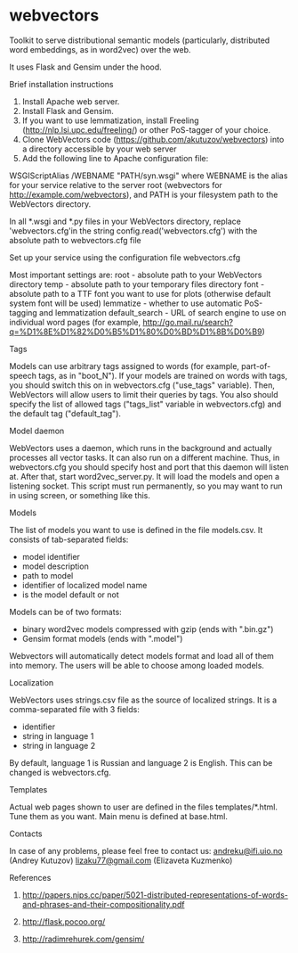 # webvectors
Toolkit to serve distributional semantic models (particularly, distributed word embeddings, as in word2vec) over the web.

It uses Flask and Gensim under the hood.

Brief installation instructions

1. Install Apache web server.
2. Install Flask and Gensim.
3. If you want to use lemmatization, install Freeling (http://nlp.lsi.upc.edu/freeling/) or other PoS-tagger of your choice.
4. Clone WebVectors code (https://github.com/akutuzov/webvectors) into a directory accessible by your web server
5. Add the following line to Apache configuration file:

WSGIScriptAlias /WEBNAME "PATH/syn.wsgi"
where WEBNAME is the alias for your service relative to the server root (webvectors for http://example.com/webvectors), and PATH is your filesystem path to the WebVectors directory.

In all *.wsgi and *.py files in your WebVectors directory, replace 'webvectors.cfg'in the string
config.read('webvectors.cfg')
with the absolute path to webvectors.cfg file

Set up your service using the configuration file webvectors.cfg

Most important settings are:
root - absolute path to your WebVectors directory
temp - absolute path to your temporary files directory
font - absolute path to a TTF font you want to use for plots (otherwise default system font will be used)
lemmatize - whether to use automatic PoS-tagging and lemmatization
default_search - URL of search engine to use on individual word pages (for example, http://go.mail.ru/search?q=%D1%8E%D1%82%D0%B5%D1%80%D0%BD%D1%8B%D0%B9)

Tags

Models can use arbitrary tags assigned to words (for example, part-of-speech tags, as in "boot_N"). If your models are trained on words with tags, you should switch this on in webvectors.cfg ("use_tags" variable).
Then, WebVectors will allow users to limit their queries by tags. You also should specify the list of allowed tags ("tags_list" variable in webvectors.cfg) and the default tag ("default_tag").

Model daemon

WebVectors uses a daemon, which runs in the background and actually processes all vector tasks. It can also run on a different machine.
Thus, in webvectors.cfg you should specify host and port that this daemon will listen at.
After that, start word2vec_server.py. It will load the models and open a listening socket. This script must run permanently, so you may want to run in using screen, or something like this.

Models

The list of models you want to use is defined in the file models.csv. It consists of tab-separated fields:
- model identifier
- model description
- path to model
- identifier of localized model name
- is the model default or not

Models can be of two formats:
- binary word2vec models compressed with gzip (ends with ".bin.gz")
- Gensim format models (ends with ".model")

Webvectors will automatically detect models format and load all of them into memory. The users will be able to choose among loaded models.

Localization

WebVectors uses strings.csv file as the source of localized strings. It is a comma-separated file with 3 fields:
- identifier
- string in language 1
- string in language 2

By default, language 1 is Russian and language 2 is English. This can be changed is webvectors.cfg.

Templates

Actual web pages shown to user are defined in the files templates/*.html.
Tune them as you want. Main menu is defined at base.html.

Contacts

In case of any problems, please feel free to contact us:
andreku@ifi.uio.no (Andrey Kutuzov)
lizaku77@gmail.com (Elizaveta Kuzmenko)

References

1. http://papers.nips.cc/paper/5021-distributed-representations-of-words-and-phrases-and-their-compositionality.pdf

2. http://flask.pocoo.org/

3. http://radimrehurek.com/gensim/


